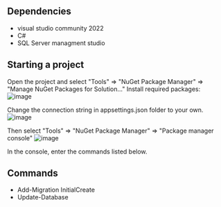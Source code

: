 ## Dependencies
* visual studio community 2022
* C#
* SQL Server managment studio

## Starting a project

Open the project and select "Tools" => "NuGet Package Manager" => "Manage NuGet Packages for Solution..."
Install required packages:
![image](https://github.com/SebGrzesia/GameShop/assets/101827942/bcbc68d0-635f-4451-91e4-8c671e5991cc)


Change the connection string in appsettings.json folder to your own.
![image](https://github.com/SebGrzesia/GameShop/assets/101827942/ed488b45-718c-4757-a569-9d364b17cda3)

Then select "Tools" => "NuGet Package Manager" =>  "Package manager console"
![image](https://github.com/SebGrzesia/GameShop/assets/101827942/5d14a5be-4a9f-46a1-bc6c-a1d82a75e0d2)



In the console, enter the commands listed below.
## Commands
* Add-Migration InitialCreate
* Update-Database
